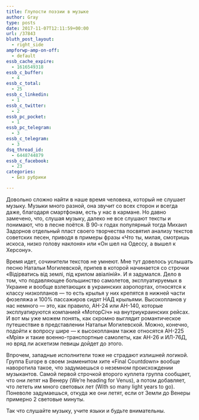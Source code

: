 ```yaml
---
title: Глупости поэзии в музыке
author: Gray
type: posts
date: 2017-11-07T12:11:59+00:00
url: /37843
bluth_post_layout:
  - right_side
ampforwp-amp-on-off:
  - default
essb_cache_expire:
  - 1616549318
essb_c_buffer:
  - 4
essb_c_total:
  - 25
essb_c_linkedin:
  - 1
essb_c_twitter:
  - 2
essb_pc_pocket:
  - 1
essb_pc_telegram:
  - 3
essb_c_telegram:
  - 3
dsq_thread_id:
  - 6448744879
essb_c_facebook:
  - 23
categories:
  - Без рубрики

---
```








Довольно сложно найти в наше время человека, который не слушает музыку. Музыки много разной, она звучит со всех сторон и всегда даже, благодаря смартфонам, есть у нас в кармане. Но давно замечено, что, слушая музыку, далеко не все слушают тексты и понимают, что в песне поётся. В 90-х годах популярный тогда Михаил Задорнов отдельный пласт своего творчества посвятил анализу текстов советских песен, приводя в примеры фразы &#171;Что ты, милая, смотришь искоса, низко голову наклоня&#187; или &#171;Он шел на Одессу, а вышел к Херсону&#187;.

Время идет, сочинители текстов не умнеют. Мне тут довелось услышать песню Натальи Могилевской, припев в которой начинается со строчки &#171;Відірватись від землі, під крилом авіаліній&#187;. И я задумался. Дело в том, что подавляющее большинство самолетов, эксплуатируемых в Украине и вообще взлетающих в украинских аэропортах, относятся к классу низкопланов — то есть крылья у них крепятся в нижней части фюзеляжа и 100% пассажиров сидят НАД крыльями. Высокопланов у нас немного — это, как правило, АН-24 или АН-140, которые эксплуатируются компанией &#171;МоторСіч&#187; на внутриукраинских рейсах. И вот мы уже можем понять, как скромно выглядит романтическое путешествие в представлении Натальи Могилевской. Можно, конечно, подойти к вопросу шире — к высокопланам также относятся АН-225 &#171;Мрія&#187; и такие военно-транспортные самолеты, как АН-26 и ИЛ-76Д, но вряд ли аскетизм певицы дойдет до этого.

Впрочем, западные исполнители тоже не страдают излишней логикой. Группа Europe в своем знаменитом хите &#171;Final Countdown&#187; вообще наворотила такое, что задумаешься о неземном происхождении музыкантов. Самой первой строчкой второго куплета группа сообщает, что они летят на Венеру (We&#8217;re heading for Venus), а потом добавляет, что лететь им много световых лет (With so many light years to go). Поневоле задумаешься, откуда же они летят, если от Земли до Венеры примерно 2 световые минуты.

Так что слушайте музыку, учите языки и будьте внимательны.